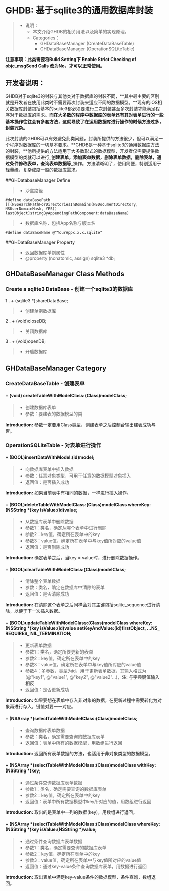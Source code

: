# GHDB: 基于sqlite3的通用数据库封装
>* 说明：
>	* 本文介绍GHDB的相关用法以及简单的实现原理。
>	* Categories：
>		* GHDataBaseManager (CreateDataBaseTable)
>		* GHDataBaseManager (OperationSQLiteTable)


**注意事项：此类需要将Build Setting下 Enable Strict Checking of objc_msgSend Calls 改为No，才可以正常使用。**

## 开发者说明：
GHDB对于sqlite3的封装与其他类对于数据库的封装不同，**其中最主要的区别就是开发者在使用此类时不需要再次封装来适应不同的数据模型。**现有的iOS相关数据库封装包括基本的sqlite3都必须要进行二次封装甚至多次封装才能满足程序对于数据库的需求。**而在大多数的程序中数据库的表单还有其对表单进行的一些基本操作往往会有多套方法，这就导致了在运用数据库进行操作的时候方法过多，封装冗杂。**

此次封装的GHDB可以有效避免此类问题，封装所提供的方法很少，但可以满足一个程序对数据库的一切基本要求。**GHDB是一种基于sqlite3的通用数据库方法的封装，**他所提供的方法适用于大多数形式的数据模型，开发者仅需要提供数据模型的类就可以进行_**创建表单，添加表单数据，删除表单数据，删除表单，通过条件修改表单，查询表单数据等**_操作。方法清晰明了，使用简便，特别适用于轻量级，复杂成度一般的数据库需求。


##GHDatabaseManager Define
> * 沙盒路径

```oc
#define dataBasePath [[(NSSearchPathForDirectoriesInDomains(NSDocumentDirectory, NSUserDomainMask, YES)) lastObject]stringByAppendingPathComponent:dataBaseName]
```
> * 数据库名称，包括App名称与版本名

```oc
#define dataBaseName @"YourAppx.x.x.sqlite"
```


##GHDataBaseManager Property
> * 返回数据库单例属性
> * @property (nonatomic, assign) sqlite3 *db; 

## GHDataBaseManager Class Methods
### Create a sqlite3 DataBase -	创建一个sqlite3的数据库
1 . + (sqlite3 *)shareDataBase;
> * 创建单例数据库

2 . + (void)closeDB;
> * 关闭数据库

3 . + (void)openDB;
> * 开启数据库 



## GHDataBaseManager Category
### CreateDataBaseTable -	创建表单
#### + (void) createTableWithModelClass:(Class)modelClass;
> * 创建数据库表单
>  * 参数：要建表的数据模型的类

**Introduction:** 参数一定要用Class类型，创建表单之后控制台输出建表成功与否。

### OperationSQLiteTable -	对表单进行操作
#### + (BOOL)insertDataWithModel:(id)model;
> * 向数据库表单中插入数据
> * 参数：任意对象类型，可用于任意的数据模型对象插入
> * 返回值：是否插入成功

**Introduction:** 如果当前表中有相同的数据，一样进行插入操作。

#### + (BOOL)deleteTableWithModelClass:(Class)modelClass whereKey:(NSString *)key isValue:(id)value;
> * 从数据库表单中删除数据
> * 参数1：类名，确定从哪个表单中进行删除
> * 参数2：key值，确定所在表单中的key
> * 参数3：value值，确定所在表单中与key值所对应的value值
> * 返回值：是否删除成功

**Introduction:** 确定表单之后，当key = value时，进行删除数据操作。

#### + (BOOL)clearTableWithModelClass:(Class)modelClass;
> * 清除整个表单数据
> * 参数：类名，确定在数据库中清除的表单
> * 返回值：是否清除成功

**Introduction:** 在清除这个表单之后同样会对其主键包括sqlite_sequence进行清除，以便于下一次插入数据。

#### + (BOOL)updateTableWithModelClass:(Class)modelClass whereKey:(NSString *)key isValue:(id)value setKeyAndValue:(id)firstObject, ...NS_ REQUIRES_ NIL_TERMINATION;
> * 更新表单数据
> * 参数1：类名，确定所要更新的表单
> * 参数2：key值，确定所在表单中的key
> * 参数3：value值，确定所在表单中与key值所对应的value值
> * 参数4：多参数，类型为id，用于更新表单数据，其输入格式为(@"key1", @"value1", @"key2", @"value2"...)，**注: 与字典键值输入相反**
> * 返回值：是否更新成功

**Introduction:** 如果要想在表单中存入非对象的数据，在更新过程中需要转化为对象再进行存入，键值对要一一对应。

#### + (NSArray *)selectTableWithModelClass:(Class)modelClass;
> * 查询数据库表单数据
> * 参数：类名，确定需要查询的数据库表单
> * 返回值：表单中所有的数据模型，用数组进行返回

**Introduction:** 返回所有表单数据的方法，也适用于非对象类型的数据模型。

#### + (NSArray *)selectTableWithModelClass:(Class)modelClass withKey:(NSString *)key;
> * 通过条件查询数据库表单数据
> * 参数1：类名，确定需要查询的数据库表单
> * 参数2：key值，确定所在表单中的key
> * 返回值：表单中所有数据模型中key所对应的值，用数组进行返回

**Introduction:** 取出的是表单中一列的数据(key)，用数组进行返回。

#### + (NSArray *)selectTableWithModelClass:(Class)modelClass whereKey:(NSString *)key isValue:(NSString *)value;
> * 通过条件查询数据库表单数据
> * 参数1：类名，确定需要查询的数据库表单
> * 参数2：key值，确定所在表单中的key
> * 参数3：value值，确定所在表单中与key值所对应的value值
> * 返回值：通过key-value条件查询数据库表单，用数据进行返回

**Introduction:** 取出表单中满足key-value条件的数据模型，条件查询，数组返回。



